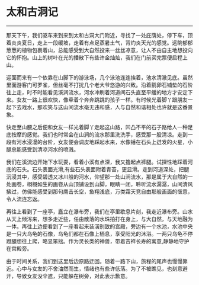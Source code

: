 <!--
 * @Author: 蔡鑫 1058360098@qq.com
 * @Date: 2024-06-14 09:29:12
 * @LastEditors: 蔡鑫 1058360098@qq.com
 * @LastEditTime: 2024-06-14 09:32:45
 * @FilePath: \docsify\docs\articles\journey\j6.md
 * @Description: 这是默认设置,请设置`customMade`, 打开koroFileHeader查看配置 进行设置: https://github.com/OBKoro1/koro1FileHeader/wiki/%E9%85%8D%E7%BD%AE
-->
# 太和古洞记
---

那天下午，我们驱车来到来到太和古洞大门附近，寻找了一处庇荫处，停下车，顶着炎炎夏日，走上一段缓坡，走着有点足蒸暑土气，背灼炎天光的感觉。远眺郁郁葱葱的植物包裹着山，总能感受到大自然投来一丝丝凉意，让人不由自主地想投向它的怀抱。山上的树叶在光的播散下有些许金灿灿，我们在门前买完票便启程上山。

迎面而来有一个依靠在山脚下的游泳场，几个泳池连连挨着，池水清澈见底。虽然里面游客门可罗雀，但丝毫不打扰几个老大爷悠游的兴致。沿着鹅卵石铺垫的石阶往上走，时不时能看见溪涧流水，河水冲刷着河道间石头直至平缓的地方才安定下来。女友一路上很欢快，像牵着个奔奔跳跳的孩子一样。有时候光着脚丫跟朋友一起下去戏水，那欢笑与这山间流水毫无违和感，人与自然和谐相处也许就是这番景象。

快走至山腰之后便和女友一样光着脚丫走起这山路，凹凸不平的石子路给人一种足底按摩的感觉。我们也时常会在山涧的流水那里洗洗手，感受那一股清凉。走到一段有河水浸漫的台阶，女友便会调皮地踩起水来，水像锤在石头上迸发的火星，小腿总能感受到清凉河水的喷溅。

我们在溪流边开始下水玩耍，看着小溪有点深，我又撸起点裤腿。试探性地踩着河底的石头。石头表面光滑,有些石头表面附着青苔，更显滑。走到河道深处，把腿沉浸其中，感受碧透又冰川般的河水，仰望那一处山涧流水，那是属于大自然的一处画卷，栩栩如生的画卷从山顶铺设到山脚，眼睛一闭，聆听流水潺潺，山间清风拂过，仿佛能感受到那句鹰击长空，鱼翔浅底，万类霜天竞自由那般画面的惬意，令人流连忘返。

再往上看到了一座亭，矗立在瀑布旁，我们在亭里歇息片刻，我走近瀑布旁。山水从天上倾泻来，想多走近些，任由散落的水珠拍打在身上，与大自然，与天地融为一体。再往上边便看到了一座看起来装潢别致的宫殿，旁边有一个水池，水池中央是一只大乌龟的石像，乌龟们都在石像上栖息，享受阳光的沐浴。一两只乌龟不停蹬腿想往上爬，略显笨拙。作为灵长类的神兽，带着吉祥长寿的寓意,静静地守护在宫殿旁。

由于时间关系，我们到这里后边原路迂回。随着一路下山，旅程的尾声也慢慢靠近。心中与女友的不舍油然而生，情绪也有些许低落。为了不被瞧见，也刻意避开，导致女友没伞遮，只能躲在树旁，对此表示歉意。